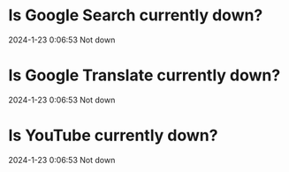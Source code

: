 # Is Google Search currently down?

2024-1-23 0:06:53 Not down

# Is Google Translate currently down?

2024-1-23 0:06:53 Not down

# Is YouTube currently down?

2024-1-23 0:06:53 Not down

